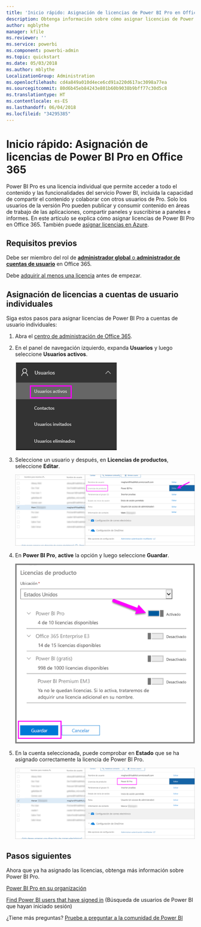 ```yaml
---
title: 'Inicio rápido: Asignación de licencias de Power BI Pro en Office 365'
description: Obtenga información sobre cómo asignar licencias de Power BI Pro para que los usuarios puedan acceder a todo el contenido y las funcionalidades del servicio Power BI.
author: mgblythe
manager: kfile
ms.reviewer: ''
ms.service: powerbi
ms.component: powerbi-admin
ms.topic: quickstart
ms.date: 05/03/2018
ms.author: mblythe
LocalizationGroup: Administration
ms.openlocfilehash: cd4a849a010d4ece6cd91a220d617ac3098a77ea
ms.sourcegitcommit: 80d6b45eb84243e801b60b9038b9bff77c30d5c8
ms.translationtype: HT
ms.contentlocale: es-ES
ms.lasthandoff: 06/04/2018
ms.locfileid: "34295385"
---
```

# <a name="quickstart-assign-power-bi-pro-licenses-in-office-365"></a>Inicio rápido: Asignación de licencias de Power BI Pro en Office 365

Power BI Pro es una licencia individual que permite acceder a todo el contenido y las funcionalidades del servicio Power BI, incluida la capacidad de compartir el contenido y colaborar con otros usuarios de Pro. Solo los usuarios de la versión Pro pueden publicar y consumir contenido en áreas de trabajo de las aplicaciones, compartir paneles y suscribirse a paneles e informes. En este artículo se explica cómo asignar licencias de Power BI Pro en Office 365. También puede [asignar licencias en Azure](service-admin-assigning-power-bi-pro-licenses-azure.md).


## <a name="prerequisites"></a>Requisitos previos

Debe ser miembro del rol de [**administrador global** o **administrador de cuentas de usuario**](https://support.office.com/article/about-office-365-admin-roles-da585eea-f576-4f55-a1e0-87090b6aaa9d?ui=en-US&rs=en-US&ad=US) en Office 365.

Debe [adquirir al menos una licencia](service-admin-purchasing-power-bi-pro.md) antes de empezar.



## <a name="assign-licenses-to-individual-user-accounts"></a>Asignación de licencias a cuentas de usuario individuales

Siga estos pasos para asignar licencias de Power BI Pro a cuentas de usuario individuales:

1. Abra el [centro de administración de Office 365](https://portal.office.com/adminportal/home#/homepage).

2. En el panel de navegación izquierdo, expanda **Usuarios** y luego seleccione **Usuarios activos**.

    ![Usuarios activos](media/service-admin-assigning-power-bi-pro-licenses/service-assigning-power-bi-pro-licenses-05.png)

3. Seleccione un usuario y después, en **Licencias de productos**, seleccione **Editar**.

    ![Editar licencias de productos](media/service-admin-assigning-power-bi-pro-licenses/service-assigning-power-bi-pro-licenses-06.png)

4. En **Power BI Pro**, **active** la opción y luego seleccione **Guardar**.

    ![Licencias de productos activadas](media/service-admin-assigning-power-bi-pro-licenses/service-assigning-power-bi-pro-licenses-07.png)

5. En la cuenta seleccionada, puede comprobar en **Estado** que se ha asignado correctamente la licencia de Power BI Pro.

    ![Comprobar el estado de la licencia](media/service-admin-assigning-power-bi-pro-licenses/service-assigning-power-bi-pro-licenses-08.png)



## <a name="next-steps"></a>Pasos siguientes

Ahora que ya ha asignado las licencias, obtenga más información sobre Power BI Pro.

[Power BI Pro en su organización](service-admin-power-bi-pro-in-your-organization.md)

[Find Power BI users that have signed in](service-admin-access-usage.md) (Búsqueda de usuarios de Power BI que hayan iniciado sesión)

¿Tiene más preguntas? [Pruebe a preguntar a la comunidad de Power BI](https://community.powerbi.com/)